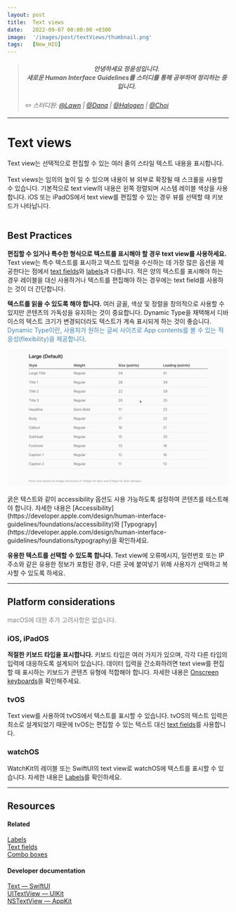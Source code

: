 ```yaml
---
layout: post
title:  Text views
date:   2022-09-07 00:00:00 +0300
image:  '/images/post/textViews/thumbnail.png'
tags:   [New_HIG]
---
```


> ##### <center>안녕하세요 정윤성입니다.<br> 새로운 Human Interface Guidelines를 스터디를 통해 공부하며 정리하는 중입니다.</center>
> <cite>✏️ 스터디원: <a href="https://velog.io/@lawn/series/NEW-HIG-2022" target="_blank">@Lawn</a> | <a href="https://velog.io/@andana/series/Lets-Study-HIG" target="_blank">@Dana</a> | <a href="https://velog.io/@halogen/Apple-HIG-Foundation-Layout" target="_blank">@Halogen</a> | <a href="" target="_blank">@Choi</a></cite>

***

# Text views
Text view는 선택적으로 편집할 수 있는 여러 줄의 스타일 텍스트 내용을 표시합니다.<br><br>
Text views는 임의의 높이 일 수 있으며 내용이 뷰 외부로 확장될 때 스크롤을 사용할 수 있습니다. 기본적으로 text view의 내용은 왼쪽 정렬되며 시스템 레이블 색상을 사용합니다. iOS 또는 iPadOS에서 text view를 편집할 수 있는 경우 뷰를 선택할 때 키보드가 나타납니다.
<br><br>

## Best Practices
**편집할 수 있거나 특수한 형식으로 텍스트를 표시해야 할 경우 text view를 사용하세요.** Text view는 특수 텍스트를 표시하고 텍스트 입력을 수신하는 데 가장 많은 옵션을 제공한다는 점에서 [text fields](https://papago.naver.net/apis/site/proxy?url=https%3A%2F%2Fdeveloper.apple.com%2Fdesign%2Fhuman-interface-guidelines%2Fcomponents%2Fselection-and-input%2Ftext-fields)와 [labels](https://papago.naver.net/apis/site/proxy?url=https%3A%2F%2Fdeveloper.apple.com%2Fdesign%2Fhuman-interface-guidelines%2Fcomponents%2Flayout-and-organization%2Flabels)과 다릅니다. 적은 양의 텍스트를 표시해야 하는 경우 레이블을 대신 사용하거나 텍스트를 편집해야 하는 경우에는 text field를 사용하는 것이 더 간단합니다.

**텍스트를 읽을 수 있도록 해야 합니다.** 여러 글꼴, 색상 및 정렬을 창의적으로 사용할 수 있지만 콘텐츠의 가독성을 유지하는 것이 중요합니다. Dynamic Type을 채택해서 디바이스의 텍스트 크기가 변경되더라도 텍스트가 계속 표시되게 하는 것이 좋습니다.
<c style="color: SteelBlue">Dynamic Type이란, 사용자가 원하는 글씨 사이즈로 App contents를 볼 수 있는 적응성(flexibility)을 제공합니다.</c>
<center><img src="/images/post/textViews/textViews1.png" alt="Dynamic Type"></center><br>
 굵은 텍스트와 같이 accessibility 옵션도 사용 가능하도록 설정하여 콘텐츠를 테스트해야 합니다. 자세한 내용은 [Accessibility](https://developer.apple.com/design/human-interface-guidelines/foundations/accessibility)와 [Typograpy](https://developer.apple.com/design/human-interface-guidelines/foundations/typography)을 확인하세요.

 **유용한 텍스트를 선택할 수 있도록 합니다.** Text view에 오류메시지, 일련번호 또는 IP 주소와 같은 유용한 정보가 포함된 경우, 다른 곳에 붙여넣기 위해 사용자가 선택하고 복사할 수 있도록 하세요.

 ***

## Platform considerations
<c style="color: Gray">macOS에 대한 추가 고려사항은 없습니다.</c>
<br>

### iOS, iPadOS
**적절한 키보드 타입을 표시합니다.** 키보드 타입은 여러 가지가 있으며, 각각 다른 타입의 입력에 대응하도록 설계되어 있습니다. 데이터 입력을 간소화하려면 text view를 편집할 때 표시하는 키보드가 콘텐츠 유형에 적합해야 합니다. 자세한 내용은 [Onscreen keyboards](https://developer.apple.com/design/human-interface-guidelines/components/selection-and-input/onscreen-keyboards)을 확인해주세요.

### tvOS
Text view를 사용하여 tvOS에서 텍스트를 표시할 수 있습니다. tvOS의 텍스트 입력은 최소로 설계되었기 때문에 tvOS는 편집할 수 있는 텍스트 대신 [text fields](https://developer.apple.com/design/human-interface-guidelines/components/selection-and-input/text-fields)를 사용합니다.

### watchOS
WatchKit의 레이블 또는 SwiftUI의 text view로 watchOS에 텍스트를 표시할 수 있습니다. 자세한 내용은 [Labels](https://developer.apple.com/design/human-interface-guidelines/components/layout-and-organization/labels)를 확인하세요.

***

## Resources
#### Related
[Labels](https://developer.apple.com/design/human-interface-guidelines/components/layout-and-organization/labels)<br>
[Text fields](https://developer.apple.com/design/human-interface-guidelines/components/selection-and-input/text-fields)<br>
[Combo boxes](https://developer.apple.com/design/human-interface-guidelines/components/content/design/human-interface-guidelines/components/selection-and-input/combo-boxes)<br>

#### Developer documentation
[Text — SwiftUI](https://developer.apple.com/documentation/swiftui/text)<br>
[UITextView — UIKit](https://developer.apple.com/documentation/uikit/uitextview)<br>
[NSTextView — AppKit](https://developer.apple.com/documentation/appkit/nstextview)